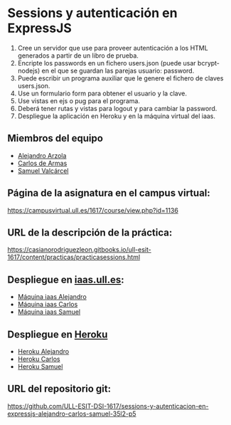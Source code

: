 # Sessions y autenticación en ExpressJS

1. Cree un servidor que use para proveer autenticación a los HTML generados a partir de un libro de prueba.
2. Encripte los passwords en un fichero users.json (puede usar bcrypt-nodejs) en el que se guardan las parejas usuario: password.
3. Puede escribir un programa auxiliar que le genere el fichero de claves users.json.
4. Use un formulario form para obtener el usuario y la clave.
5. Use vistas en ejs o pug para el programa.
6. Deberá tener rutas y vistas para logout y para cambiar la password.
7. Despliegue la aplicación en Heroku y en la máquina virtual del iaas.

## Miembros del equipo

* [Alejandro Arzola](http://aleag.github.io)
* [Carlos de Armas](http://alu0100816167.github.io)
* [Samuel Valcárcel](http://cosaca.github.io)

## Página de la asignatura en el campus virtual:

https://campusvirtual.ull.es/1617/course/view.php?id=1136

## URL de la descripción de la práctica:

https://casianorodriguezleon.gitbooks.io/ull-esit-1617/content/practicas/practicasessions.html


## Despliegue en [iaas.ull.es](iaas.ull.es):

* [Máquina iaas Alejandro](http://10.6.128.77:8085/)
* [Máquina iaas Carlos](http://10.6.129.242:8087/)
* [Máquina iaas Samuel](http://10.6.128.137:8085/)

## Despliegue en [Heroku](https://dashboard.heroku.com/login)

* [Heroku Alejandro](http://aleag-p5.herokuapp.com/)
* [Heroku Carlos](http://carlos-p5.herokuapp.com/)
* [Heroku Samuel](https://cosaca-p5.herokuapp.com/)

## URL del repositorio git:

https://github.com/ULL-ESIT-DSI-1617/sessions-y-autenticacion-en-expressjs-alejandro-carlos-samuel-35l2-p5
